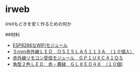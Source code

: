 # irweb
iirkitもどきを安く作るための何か

##材料
- [ESP8266なWIFIモジュール](http://akizukidenshi.com/catalog/g/gK-09758/)
- [５ｍｍ赤外線ＬＥＤ　ＯＳＩ５ＬＡ５１１３Ａ　（１０個入）](http://akizukidenshi.com/catalog/g/gI-04311/)
- [赤外線リモコン受信モジュール　ＧＰ１ＵＸＣ４１ＱＳ](http://akizukidenshi.com/catalog/g/gI-06487/)
- [角型２色ＬＥＤ　赤・黄緑　ＧＬ８ＥＤ４８　（１０個)](http://akizukidenshi.com/catalog/g/gI-03255/)



